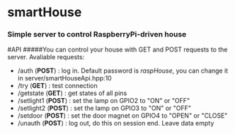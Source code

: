 # smartHouse
### Simple server to control RaspberryPi-driven house

#API
#####You can control your house with GET and POST requests to the server.
Avaliable requests:
  * /auth (**POST**) : log in. Default password is *raspHouse*, you can change it in server/smartHouseApi.hpp:10
  * /try (**GET**) : test connection
  * /getstate (**GET**) : get states of all pins
  * /setlight1 (**POST**) : set the lamp on GPIO2 to "ON" or "OFF"
  * /setlight2 (**POST**) : set the lamp on GPIO3 to "ON" or "OFF"
  * /setdoor (**POST**) : set the door magnet on GPIO4 to "OPEN" or "CLOSE"
  * /unauth (**POST**) : log out, do this on session end. Leave data empty
  

